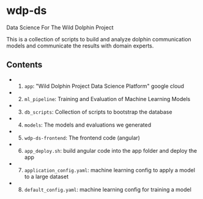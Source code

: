 # wdp-ds
Data Science For The Wild Dolphin Project

This is a collection of scripts to build and analyze dolphin communication models
and communicate the results with domain experts. 

## Contents

+ 1) `app`: "Wild Dolphin Project Data Science Platform" google cloud 
+ 2) `ml_pipeline`: Training and Evaluation of Machine Learning Models
+ 3) `db_scripts`: Collection of scripts to bootstrap the database
+ 4) `models`: The models and evaluations we generated
+ 5) `wdp-ds-frontend`: The frontend code (angular)
+ 6) `app_deploy.sh`: build angular code into the app folder and deploy the app
+ 7) `application_config.yaml`: machine learning config to apply a model to a large dataset
+ 8) `default_config.yaml`: machine learning config for training a model
